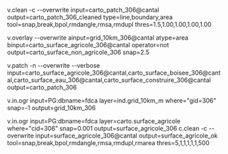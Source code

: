 v.clean -c --overwrite input=carto_patch_306@cantal output=carto_patch_306_cleaned type=line,boundary,area tool=snap,break,bpol,rmdangle,rmsa,rmdupl thres=1.5,1.00,1.00,1.00,1.00

v.overlay --overwrite ainput=grid_10km_306@cantal atype=area binput=carto_surface_agricole_306@cantal operator=not output=carto_surface_non_agricole_306 snap=2.5

v.patch -n --overwrite --verbose input=carto_surface_agricole_306@cantal,carto_surface_boisee_306@cantal,carto_surface_eau_306@cantal,carto_surface_construire_306@cantal output=carto_patch_306

v.in.ogr input=PG:dbname=fdca layer=ind.grid_10km_m where="gid=306" snap=-1 output=grid_10km_306

v.in.ogr input=PG:dbname=fdca layer=carto.surface_agricole where="cid=306" snap=0.001 output=surface_agricole_306
c.clean -c --overwrite input=surface_agricole_306@cantal output=surface_agricole_ok tool=snap,break,bpol,rmdangle,rmsa,rmdupl,rmarea thres=5,1,1,1,1,1,500